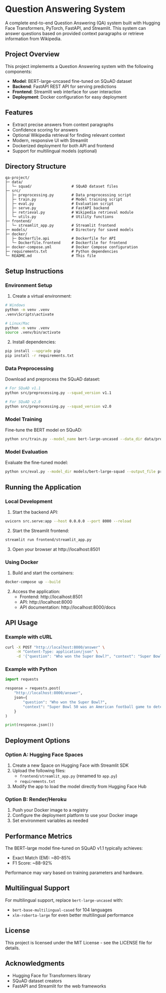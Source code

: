 # Question Answering System

A complete end-to-end Question Answering (QA) system built with Hugging Face Transformers, PyTorch, FastAPI, and Streamlit. This system can answer questions based on provided context paragraphs or retrieve information from Wikipedia.

## Project Overview

This project implements a Question Answering system with the following components:

- **Model**: BERT-large-uncased fine-tuned on SQuAD dataset
- **Backend**: FastAPI REST API for serving predictions
- **Frontend**: Streamlit web interface for user interaction
- **Deployment**: Docker configuration for easy deployment

## Features

- Extract precise answers from context paragraphs
- Confidence scoring for answers
- Optional Wikipedia retrieval for finding relevant context
- Modern, responsive UI with Streamlit
- Dockerized deployment for both API and frontend
- Support for multilingual models (optional)

## Directory Structure

```
qa-project/
├─ data/
│  └─ squad/                  # SQuAD dataset files
├─ src/
│  ├─ preprocessing.py        # Data preprocessing script
│  ├─ train.py                # Model training script
│  ├─ eval.py                 # Evaluation script
│  ├─ serve.py                # FastAPI backend
│  ├─ retrieval.py            # Wikipedia retrieval module
│  └─ utils.py                # Utility functions
├─ frontend/
│  └─ streamlit_app.py        # Streamlit frontend
├─ models/                    # Directory for saved models
├─ docker/
│  ├─ Dockerfile.api          # Dockerfile for API
│  └─ Dockerfile.frontend     # Dockerfile for frontend
├─ docker-compose.yml         # Docker Compose configuration
├─ requirements.txt           # Python dependencies
└─ README.md                  # This file
```

## Setup Instructions

### Environment Setup

1. Create a virtual environment:

```bash
# Windows
python -m venv .venv
.venv\Scripts\activate

# Linux/Mac
python -m venv .venv
source .venv/bin/activate
```

2. Install dependencies:

```bash
pip install --upgrade pip
pip install -r requirements.txt
```

### Data Preprocessing

Download and preprocess the SQuAD dataset:

```bash
# For SQuAD v1.1
python src/preprocessing.py --squad_version v1.1

# For SQuAD v2.0
python src/preprocessing.py --squad_version v2.0
```

### Model Training

Fine-tune the BERT model on SQuAD:

```bash
python src/train.py --model_name bert-large-uncased --data_dir data/processed/squad_v11 --output_dir models/bert-large-squad --epochs 3
```

### Model Evaluation

Evaluate the fine-tuned model:

```bash
python src/eval.py --model_dir models/bert-large-squad --output_file predictions.csv
```

## Running the Application

### Local Development

1. Start the backend API:

```bash
uvicorn src.serve:app --host 0.0.0.0 --port 8000 --reload
```

2. Start the Streamlit frontend:

```bash
streamlit run frontend/streamlit_app.py
```

3. Open your browser at http://localhost:8501

### Using Docker

1. Build and start the containers:

```bash
docker-compose up --build
```

2. Access the application:
   - Frontend: http://localhost:8501
   - API: http://localhost:8000
   - API documentation: http://localhost:8000/docs

## API Usage

### Example with cURL

```bash
curl -X POST "http://localhost:8000/answer" \
     -H "Content-Type: application/json" \
     -d '{"question": "Who won the Super Bowl?", "context": "Super Bowl 50 was an American football game to determine the champion of the National Football League (NFL) for the 2015 season. The American Football Conference (AFC) champion Denver Broncos defeated the National Football Conference (NFC) champion Carolina Panthers 24–10 to earn their third Super Bowl title."}'
```

### Example with Python

```python
import requests

response = requests.post(
    "http://localhost:8000/answer",
    json={
        "question": "Who won the Super Bowl?",
        "context": "Super Bowl 50 was an American football game to determine the champion of the National Football League (NFL) for the 2015 season. The American Football Conference (AFC) champion Denver Broncos defeated the National Football Conference (NFC) champion Carolina Panthers 24–10 to earn their third Super Bowl title."
    }
)

print(response.json())
```

## Deployment Options

### Option A: Hugging Face Spaces

1. Create a new Space on Hugging Face with Streamlit SDK
2. Upload the following files:
   - `frontend/streamlit_app.py` (renamed to `app.py`)
   - `requirements.txt`
3. Modify the app to load the model directly from Hugging Face Hub

### Option B: Render/Heroku

1. Push your Docker image to a registry
2. Configure the deployment platform to use your Docker image
3. Set environment variables as needed

## Performance Metrics

The BERT-large model fine-tuned on SQuAD v1.1 typically achieves:

- Exact Match (EM): ~80-85%
- F1 Score: ~88-92%

Performance may vary based on training parameters and hardware.

## Multilingual Support

For multilingual support, replace `bert-large-uncased` with:

- `bert-base-multilingual-cased` for 104 languages
- `xlm-roberta-large` for even better multilingual performance

## License

This project is licensed under the MIT License - see the LICENSE file for details.

## Acknowledgments

- Hugging Face for Transformers library
- SQuAD dataset creators
- FastAPI and Streamlit for the web frameworks